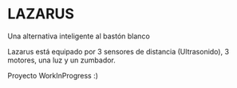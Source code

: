 # LAZARUS
Una alternativa inteligente al bastón blanco

Lazarus está equipado por 3 sensores de distancia (Ultrasonido), 3 motores, una luz y un zumbador.

Proyecto WorkInProgress :)
